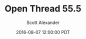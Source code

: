 ---
layout: podcast
title: "Open Thread 55.5"
author: Scott Alexander
description: https://slatestarcodex.com/2016/08/07/open-thread-55-5/
date: 2016-08-07 12:00:00 PDT
length: 58276
duration: 14
guid: open-thread-55-5
---